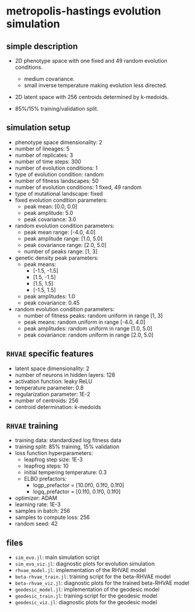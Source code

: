 # metropolis-hastings evolution simulation

## simple description

- 2D phenotype space with one fixed and 49 random evolution conditions.
    - medium covariance.
    - small inverse temperature making evolution less directed.

- 2D latent space with 256 centroids determined by k-medoids.

- 85%/15% training/validation split.

## simulation setup

- phenotype space dimensionality: 2
- number of lineages: 5
- number of replicates: 3
- number of time steps: 300
- number of evolution conditions: 1
- type of evolution condition: random
- number of fitness landscapes: 50
- number of evolution conditions: 1 fixed, 49 random
- type of mutational landscape: fixed
- fixed evolution condition parameters:
    - peak mean: [0.0, 0.0]
    - peak amplitude: 5.0
    - peak covariance: 3.0
- random evolution condition parameters:
    - peak mean range: [-4.0, 4.0]
    - peak amplitude range: [1.0, 5.0]
    - peak covariance range: [2.0, 5.0]
    - number of peaks range: [1, 3]
- genetic density peak parameters:
    - peak means:
        - [-1.5, -1.5]
        - [1.5, -1.5]
        - [1.5, 1.5]
        - [-1.5, 1.5]
    - peak amplitudes: 1.0
    - peak covariance: 0.45
- random evolution condition parameters:
    - number of fitness peaks: random uniform in range [1, 3]
    - peak means: random uniform in range [-4.0, 4.0]
    - peak amplitudes: random uniform in range [1.0, 5.0]
    - peak covariance: random uniform in range [2.0, 5.0]

## `RHVAE` specific features

- latent space dimensionality: 2
- number of neurons in hidden layers: 128
- activation function: leaky ReLU
- temperature parameter: 0.8
- regularization parameter: 1E-2
- number of centroids: 256
- centroid determination: k-medoids

## `RHVAE` training

- training data: standardized log fitness data
- training split: 85% training, 15% validation
- loss function hyperparameters:
    - leapfrog step size: 1E-3
    - leapfrog steps: 10
    - initial tempering temperature: 0.3
    - ELBO prefactors:
        - logp_prefactor = [10.0f0, 0.1f0, 0.1f0]
        - logq_prefactor = [0.1f0, 0.1f0, 0.1f0]
- optimizer: ADAM
- learning rate: 1E-3
- samples in batch: 256
- samples to compute loss: 256
- random seed: 42

## files

- `sim_evo.jl`: main simulation script
- `sim_evo_viz.jl`: diagnostic plots for evolution simulation
- `rhvae_model.jl`: implementation of the RHVAE model
- `beta-rhvae_train.jl`: training script for the beta-RHVAE model
- `beta-rhvae_viz.jl`: diagnostic plots for the trained beta-RHVAE model
- `geodesic_model.jl`: implementation of the geodesic model
- `geodesic_train.jl`: training script for the geodesic model
- `geodesic_viz.jl`: diagnostic plots for the geodesic model
